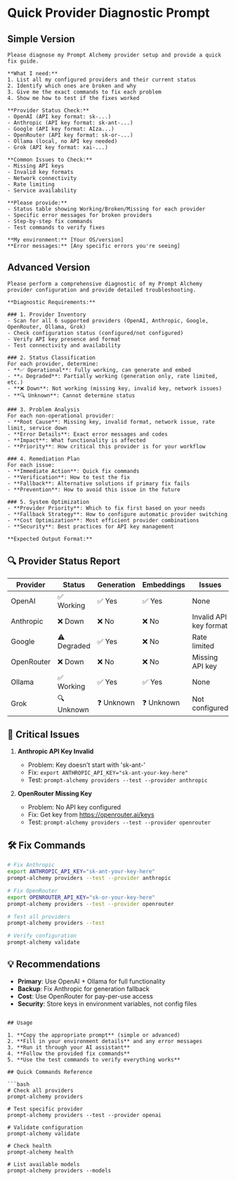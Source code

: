 # Quick Provider Diagnostic Prompt

## Simple Version

```
Please diagnose my Prompt Alchemy provider setup and provide a quick fix guide.

**What I need:**
1. List all my configured providers and their current status
2. Identify which ones are broken and why
3. Give me the exact commands to fix each problem
4. Show me how to test if the fixes worked

**Provider Status Check:**
- OpenAI (API key format: sk-...)
- Anthropic (API key format: sk-ant-...)
- Google (API key format: AIza...)
- OpenRouter (API key format: sk-or-...)
- Ollama (local, no API key needed)
- Grok (API key format: xai-...)

**Common Issues to Check:**
- Missing API keys
- Invalid key formats
- Network connectivity
- Rate limiting
- Service availability

**Please provide:**
- Status table showing Working/Broken/Missing for each provider
- Specific error messages for broken providers
- Step-by-step fix commands
- Test commands to verify fixes

**My environment:** [Your OS/version]
**Error messages:** [Any specific errors you're seeing]
```

## Advanced Version

```
Please perform a comprehensive diagnostic of my Prompt Alchemy provider configuration and provide detailed troubleshooting.

**Diagnostic Requirements:**

### 1. Provider Inventory
- Scan for all 6 supported providers (OpenAI, Anthropic, Google, OpenRouter, Ollama, Grok)
- Check configuration status (configured/not configured)
- Verify API key presence and format
- Test connectivity and availability

### 2. Status Classification
For each provider, determine:
- **✅ Operational**: Fully working, can generate and embed
- **⚠️ Degraded**: Partially working (generation only, rate limited, etc.)
- **❌ Down**: Not working (missing key, invalid key, network issues)
- **🔍 Unknown**: Cannot determine status

### 3. Problem Analysis
For each non-operational provider:
- **Root Cause**: Missing key, invalid format, network issue, rate limit, service down
- **Error Details**: Exact error messages and codes
- **Impact**: What functionality is affected
- **Priority**: How critical this provider is for your workflow

### 4. Remediation Plan
For each issue:
- **Immediate Action**: Quick fix commands
- **Verification**: How to test the fix
- **Fallback**: Alternative solutions if primary fix fails
- **Prevention**: How to avoid this issue in the future

### 5. System Optimization
- **Provider Priority**: Which to fix first based on your needs
- **Fallback Strategy**: How to configure automatic provider switching
- **Cost Optimization**: Most efficient provider combinations
- **Security**: Best practices for API key management

**Expected Output Format:**

```
## 🔍 Provider Status Report

| Provider   | Status      | Generation | Embeddings | Issues                    |
|------------|-------------|------------|------------|---------------------------|
| OpenAI     | ✅ Working  | ✅ Yes     | ✅ Yes     | None                      |
| Anthropic  | ❌ Down     | ❌ No      | ❌ No      | Invalid API key format    |
| Google     | ⚠️ Degraded | ✅ Yes     | ❌ No      | Rate limited              |
| OpenRouter | ❌ Down     | ❌ No      | ❌ No      | Missing API key           |
| Ollama     | ✅ Working  | ✅ Yes     | ✅ Yes     | None                      |
| Grok       | 🔍 Unknown  | ❓ Unknown | ❓ Unknown | Not configured            |

## 🚨 Critical Issues

1. **Anthropic API Key Invalid**
   - Problem: Key doesn't start with 'sk-ant-'
   - Fix: `export ANTHROPIC_API_KEY="sk-ant-your-key-here"`
   - Test: `prompt-alchemy providers --test --provider anthropic`

2. **OpenRouter Missing Key**
   - Problem: No API key configured
   - Fix: Get key from https://openrouter.ai/keys
   - Test: `prompt-alchemy providers --test --provider openrouter`

## 🛠️ Fix Commands

```bash
# Fix Anthropic
export ANTHROPIC_API_KEY="sk-ant-your-key-here"
prompt-alchemy providers --test --provider anthropic

# Fix OpenRouter  
export OPENROUTER_API_KEY="sk-or-your-key-here"
prompt-alchemy providers --test --provider openrouter

# Test all providers
prompt-alchemy providers --test

# Verify configuration
prompt-alchemy validate
```

## 💡 Recommendations

- **Primary**: Use OpenAI + Ollama for full functionality
- **Backup**: Fix Anthropic for generation fallback
- **Cost**: Use OpenRouter for pay-per-use access
- **Security**: Store keys in environment variables, not config files
```

## Usage

1. **Copy the appropriate prompt** (simple or advanced)
2. **Fill in your environment details** and any error messages
3. **Run it through your AI assistant**
4. **Follow the provided fix commands**
5. **Use the test commands to verify everything works**

## Quick Commands Reference

```bash
# Check all providers
prompt-alchemy providers

# Test specific provider
prompt-alchemy providers --test --provider openai

# Validate configuration
prompt-alchemy validate

# Check health
prompt-alchemy health

# List available models
prompt-alchemy providers --models
``` 